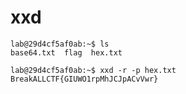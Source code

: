 # xxd
```
lab@29d4cf5af0ab:~$ ls
base64.txt  flag  hex.txt
```
```
lab@29d4cf5af0ab:~$ xxd -r -p hex.txt
BreakALLCTF{GIUWO1rpMhJCJpACvVwr}
```
